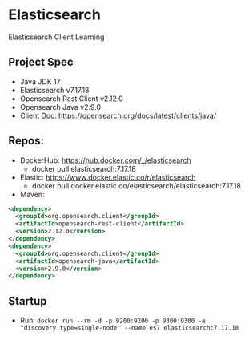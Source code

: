 # Elasticsearch
 Elasticsearch Client Learning

## Project Spec
* Java JDK 17
* Elasticsearch v7.17.18
* Opensearch Rest Client v2.12.0
* Opensearch Java v2.9.0
* Client Doc: https://opensearch.org/docs/latest/clients/java/

## Repos:
* DockerHub: https://hub.docker.com/_/elasticsearch
  * docker pull elasticsearch:7.17.18
* Elastic: https://www.docker.elastic.co/r/elasticsearch
  * docker pull docker.elastic.co/elasticsearch/elasticsearch:7.17.18
* Maven:
```xml
<dependency>
  <groupId>org.opensearch.client</groupId>
  <artifactId>opensearch-rest-client</artifactId>
  <version>2.12.0</version>
</dependency>
<dependency>
  <groupId>org.opensearch.client</groupId>
  <artifactId>opensearch-java</artifactId>
  <version>2.9.0</version>
</dependency>
```
## Startup
* Run: `docker run --rm -d -p 9200:9200 -p 9300:9300 -e "discovery.type=single-node" --name es7 elasticsearch:7.17.18`
